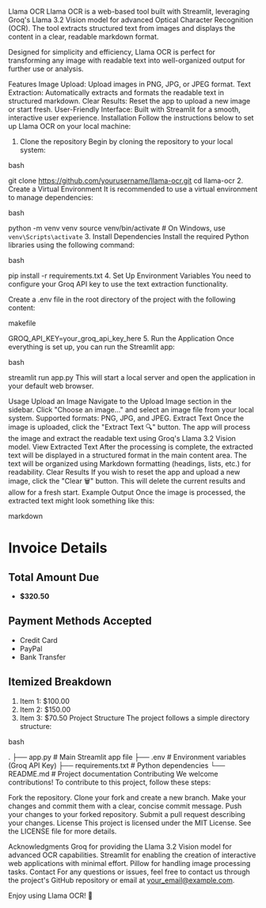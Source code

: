 Llama OCR
Llama OCR is a web-based tool built with Streamlit, leveraging Groq's Llama 3.2 Vision model for advanced Optical Character Recognition (OCR). The tool extracts structured text from images and displays the content in a clear, readable markdown format.

Designed for simplicity and efficiency, Llama OCR is perfect for transforming any image with readable text into well-organized output for further use or analysis.

Features
Image Upload: Upload images in PNG, JPG, or JPEG format.
Text Extraction: Automatically extracts and formats the readable text in structured markdown.
Clear Results: Reset the app to upload a new image or start fresh.
User-Friendly Interface: Built with Streamlit for a smooth, interactive user experience.
Installation
Follow the instructions below to set up Llama OCR on your local machine:

1. Clone the repository
Begin by cloning the repository to your local system:

bash

git clone https://github.com/yourusername/llama-ocr.git
cd llama-ocr
2. Create a Virtual Environment
It is recommended to use a virtual environment to manage dependencies:

bash

python -m venv venv
source venv/bin/activate  # On Windows, use `venv\Scripts\activate`
3. Install Dependencies
Install the required Python libraries using the following command:

bash

pip install -r requirements.txt
4. Set Up Environment Variables
You need to configure your Groq API key to use the text extraction functionality.

Create a .env file in the root directory of the project with the following content:

makefile

GROQ_API_KEY=your_groq_api_key_here
5. Run the Application
Once everything is set up, you can run the Streamlit app:

bash

streamlit run app.py
This will start a local server and open the application in your default web browser.

Usage
Upload an Image
Navigate to the Upload Image section in the sidebar.
Click "Choose an image..." and select an image file from your local system. Supported formats: PNG, JPG, and JPEG.
Extract Text
Once the image is uploaded, click the "Extract Text 🔍" button.
The app will process the image and extract the readable text using Groq's Llama 3.2 Vision model.
View Extracted Text
After the processing is complete, the extracted text will be displayed in a structured format in the main content area.
The text will be organized using Markdown formatting (headings, lists, etc.) for readability.
Clear Results
If you wish to reset the app and upload a new image, click the "Clear 🗑️" button.
This will delete the current results and allow for a fresh start.
Example Output
Once the image is processed, the extracted text might look something like this:

markdown

# Invoice Details

## Total Amount Due
- **$320.50**

## Payment Methods Accepted
- Credit Card
- PayPal
- Bank Transfer

## Itemized Breakdown
1. Item 1: $100.00
2. Item 2: $150.00
3. Item 3: $70.50
Project Structure
The project follows a simple directory structure:

bash

.
├── app.py                # Main Streamlit app file
├── .env                  # Environment variables (Groq API Key)
├── requirements.txt      # Python dependencies
└── README.md             # Project documentation
Contributing
We welcome contributions! To contribute to this project, follow these steps:

Fork the repository.
Clone your fork and create a new branch.
Make your changes and commit them with a clear, concise commit message.
Push your changes to your forked repository.
Submit a pull request describing your changes.
License
This project is licensed under the MIT License. See the LICENSE file for more details.

Acknowledgments
Groq for providing the Llama 3.2 Vision model for advanced OCR capabilities.
Streamlit for enabling the creation of interactive web applications with minimal effort.
Pillow for handling image processing tasks.
Contact
For any questions or issues, feel free to contact us through the project's GitHub repository or email at your_email@example.com.

Enjoy using Llama OCR! 🦙

